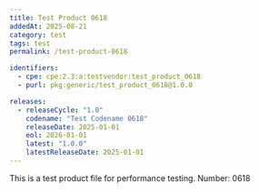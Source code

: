 ```yaml
---
title: Test Product 0618
addedAt: 2025-08-21
category: test
tags: test
permalink: /test-product-0618

identifiers:
  - cpe: cpe:2.3:a:testvendor:test_product_0618
  - purl: pkg:generic/test_product_0618@1.0.0

releases:
  - releaseCycle: "1.0"
    codename: "Test Codename 0618"
    releaseDate: 2025-01-01
    eol: 2026-01-01
    latest: "1.0.0"
    latestReleaseDate: 2025-01-01
---
```


This is a test product file for performance testing. Number: 0618
